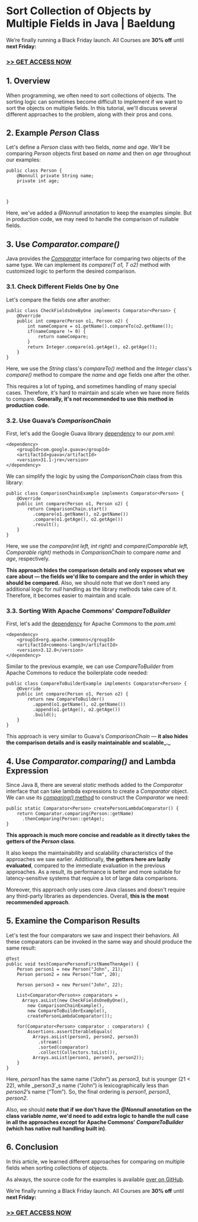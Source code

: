 # Sort Collection of Objects by Multiple Fields in Java | Baeldung
  

We’re finally running a Black Friday launch. All Courses are **30% off** until **next Friday:**

### **[\>> GET ACCESS NOW](https://www.baeldung.com/all-courses)**

1\. Overview[](#overview)
-------------------------

When programming, we often need to sort collections of objects. The sorting logic can sometimes become difficult to implement if we want to sort the objects on multiple fields. In this tutorial, we'll discuss several different approaches to the problem, along with their pros and cons.

2\. Example _Person_ Class[](#example-person-class)
---------------------------------------------------

Let's define a _Person_ class with two fields, _name_ and _age_. We'll be comparing _Person_ objects first based on _name_ and then on _age_ throughout our examples:

```null
public class Person {
    @Nonnull private String name;
    private int age;

    
    
}
```

Here, we've added a _@Nonnull_ annotation to keep the examples simple. But in production code, we may need to handle the comparison of nullable fields.

3\. Use _Comparator.compare()_[](#use-comparatorcompare)
--------------------------------------------------------

Java provides the _[Comparator](https://www.baeldung.com/java-comparator-comparable)_ interface for comparing two objects of the same type. We can implement its _compare(T o1, T o2)_ method with customized logic to perform the desired comparison.

### 3.1. Check Different Fields One by One[](#1-check-different-fields-one-by-one)

Let's compare the fields one after another:

```null
public class CheckFieldsOneByOne implements Comparator<Person> {
    @Override
    public int compare(Person o1, Person o2) {
        int nameCompare = o1.getName().compareTo(o2.getName());
        if(nameCompare != 0) {
            return nameCompare;
        }
        return Integer.compare(o1.getAge(), o2.getAge());
    }
}
```

Here, we use the _String_ class's _compareTo()_ method and the _Integer_ class's _compare()_ method to compare the _name_ and _age_ fields one after the other.

This requires a lot of typing, and sometimes handling of many special cases. Therefore, it's hard to maintain and scale when we have more fields to compare. **Generally, it's not recommended to use this method in production code.**

### 3.2. Use Guava’s _ComparisonChain_[](#2-use-guavas-comparisonchain)

First, let's add the Google Guava library [dependency](https://search.maven.org/artifact/com.google.guava/guava-bom/31.1-jre/pom) to our _pom.xml_:

```null
<dependency>
    <groupId>com.google.guava</groupId>
    <artifactId>guava</artifactId>
    <version>31.1-jre</version>
</dependency>
```

We can simplify the logic by using the _ComparisonChain_ class from this library:

```null
public class ComparisonChainExample implements Comparator<Person> {
    @Override
    public int compare(Person o1, Person o2) {
        return ComparisonChain.start()
          .compare(o1.getName(), o2.getName())
          .compare(o1.getAge(), o2.getAge())
          .result();
    }
}
```

Here, we use the _compare(int left, int right)_ and _compare(Comparable<?> left, Comparable<?> right)_ methods in _ComparisonChain_ to compare _name_ and _age_, respectively.

**This approach hides the comparison details and only exposes what we care about — the fields we'd like to compare and the order in which they should be compared.** Also, we should note that we don't need any additional logic for _null_ handling as the library methods take care of it. Therefore, it becomes easier to maintain and scale.

### 3.3. Sorting With Apache Commons' _CompareToBuilder_[](#3-sorting-with-apache-commons-comparetobuilder)

First, let's add the [dependency](https://search.maven.org/artifact/org.apache.commons/commons-lang3/3.12.0/jar) for Apache Commons to the _pom.xml_:

```null
<dependency>
    <groupId>org.apache.commons</groupId>
    <artifactId>commons-lang3</artifactId>
    <version>3.12.0</version>
</dependency>
```

Similar to the previous example, we can use _CompareToBuilder_ from Apache Commons to reduce the boilerplate code needed:

```null
public class CompareToBuilderExample implements Comparator<Person> {
    @Override
    public int compare(Person o1, Person o2) {
        return new CompareToBuilder()
          .append(o1.getName(), o2.getName())
          .append(o1.getAge(), o2.getAge())
          .build();
    }
}
```

This approach is very similar to Guava's _ComparisonChain_ — **it also hides the comparison details and is easily maintainable and scalable_._**

4\. Use _Comparator.comparing()_ and Lambda Expression[](#use-comparatorcomparing-and-lambda-expression)
--------------------------------------------------------------------------------------------------------

Since Java 8, there are several _static_ methods added to the _Comparator_ interface that can take lambda expressions to create a _Comparator_ object. We can use its [_comparing()_ method](https://www.baeldung.com/java-8-comparator-comparing) to construct the _Comparator_ we need:

```null
public static Comparator<Person> createPersonLambdaComparator() {
    return Comparator.comparing(Person::getName)
      .thenComparing(Person::getAge);
}
```

**This approach is much more concise and readable as it directly takes the getters of the _Person_ class**.

It also keeps the maintainability and scalability characteristics of the approaches we saw earlier. Additionally, **the getters here are lazily evaluated**, compared to the immediate evaluation in the previous approaches. As a result, its performance is better and more suitable for latency-sensitive systems that require a lot of large data comparisons.

Moreover, this approach only uses core Java classes and doesn't require any third-party libraries as dependencies. Overall, **this is the most recommended approach**.

5\. Examine the Comparison Results[](#examine-the-comparison-results)
---------------------------------------------------------------------

Let's test the four comparators we saw and inspect their behaviors. All these comparators can be invoked in the same way and should produce the same result:

```null
@Test
public void testComparePersonsFirstNameThenAge() {
    Person person1 = new Person("John", 21);
    Person person2 = new Person("Tom", 20);
    
    Person person3 = new Person("John", 22);

    List<Comparator<Person>> comparators =
      Arrays.asList(new CheckFieldsOneByOne(),
        new ComparisonChainExample(),
        new CompareToBuilderExample(),
        createPersonLambdaComparator());
    
    for(Comparator<Person> comparator : comparators) {
        Assertions.assertIterableEquals(
          Arrays.asList(person1, person2, person3)
            .stream()
            .sorted(comparator)
            .collect(Collectors.toList()),
          Arrays.asList(person1, person3, person2));
    }
}
```

Here, _person1_ has the same name (“John”) as _person3,_ but is younger (21 < 22), while _person3′_s name (“John”) is lexicographically less than _person2_‘s name (“Tom”). So, the final ordering is _person1_, _person3_, _person2_.

Also, we should **note that if we don't have the _@Nonnull_ annotation on the class variable _name_, we'd need to add extra logic to handle the null case in all the approaches except for Apache Commons' _CompareToBuilder_ (which has native null handling built in)**.

6\. Conclusion[](#conclusion)
-----------------------------

In this article, we learned different approaches for comparing on multiple fields when sorting collections of objects.

As always, the source code for the examples is available [over on GitHub](https://github.com/eugenp/tutorials/tree/master/core-java-modules/core-java-collections-4).

We’re finally running a Black Friday launch. All Courses are **30% off** until **next Friday:**

### **[\>> GET ACCESS NOW](https://www.baeldung.com/all-courses)**